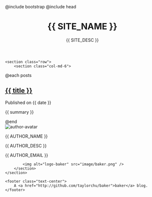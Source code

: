 ---
---
<!DOCTYPE html>
<html>
<head>
@include bootstrap
@include head
<title>{{ SITE_NAME }}</title>
</head>

<main class="container">
	<header>
	<h1>{{ SITE_NAME }}</h1>
	{{ SITE_DESC }}
	</header>

	<section class="row">
		<section class="col-md-6">
@each posts
			<article>
				<h2><a href="{{ id }}.html">{{ title }}</a></h2>
				<p class="post-date">Published on <time>{{ date }}</time></p>
				<p>{{ summary }}</p>
			</article>
@end
		</section>
		<section class="col-md-2">
			<img alt="author-avatar" class="author-avatar pull-right" src="http://www.gravatar.com/avatar/{{ AUTHOR_EMAIL_HASH }}" />
		</section>
		<section class="col-md-4">
			<p class="author-name">{{ AUTHOR_NAME }}</p>
			<p class="author-desc">{{ AUTHOR_DESC }}</p>
			<p class="author-email">{{ AUTHOR_EMAIL }}</p>

			<img alt="logo-baker" src="image/baker.png" />
		</section>
	</section>

	<footer class="text-center">
		A <a href="http://github.com/taylorchu/baker">baker</a> blog.
	</footer>
</main>

</html>
